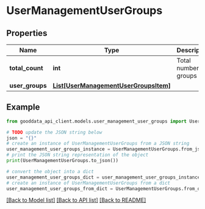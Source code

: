 # UserManagementUserGroups


## Properties

Name | Type | Description | Notes
------------ | ------------- | ------------- | -------------
**total_count** | **int** | Total number of groups | 
**user_groups** | [**List[UserManagementUserGroupsItem]**](UserManagementUserGroupsItem.md) |  | 

## Example

```python
from gooddata_api_client.models.user_management_user_groups import UserManagementUserGroups

# TODO update the JSON string below
json = "{}"
# create an instance of UserManagementUserGroups from a JSON string
user_management_user_groups_instance = UserManagementUserGroups.from_json(json)
# print the JSON string representation of the object
print(UserManagementUserGroups.to_json())

# convert the object into a dict
user_management_user_groups_dict = user_management_user_groups_instance.to_dict()
# create an instance of UserManagementUserGroups from a dict
user_management_user_groups_from_dict = UserManagementUserGroups.from_dict(user_management_user_groups_dict)
```
[[Back to Model list]](../README.md#documentation-for-models) [[Back to API list]](../README.md#documentation-for-api-endpoints) [[Back to README]](../README.md)


